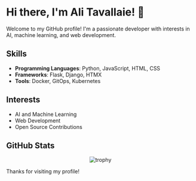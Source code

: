 # Hi there, I'm Ali Tavallaie! 👋 

Welcome to my GitHub profile! I'm a passionate developer with interests in AI, machine learning, and web development.

## Skills

- **Programming Languages**: Python, JavaScript, HTML, CSS
- **Frameworks**: Flask, Django, HTMX
- **Tools**: Docker, GitOps, Kubernetes

## Interests

- AI and Machine Learning
- Web Development
- Open Source Contributions

## GitHub Stats
<p align="center">
  <img alt="trophy" src="https://github-profile-trophy.vercel.app/?username=tavallaie&theme=onedark&title=MultiLanguage,Commits,PullRequest,Issues,Starts,Followers,Experience" alt="Trophy" />
</p>

Thanks for visiting my profile!
